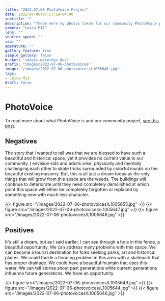 ```yaml
---
title: "2022.07.06 PhotoVoice Project"
date: 2022-07-06T07:57:19-04:00
subtitle: ""
description: "These were my photos taken for our community PhotoVoice project."
camera: "Leica M11"
lens: ""
shutter_speed: ""
iso: ""
aperature: ""
gallery_feature: true
simple_gallery: false
bucket: "images.mccurdyc.dev"
prefix: "images/2022-07-06-photovoices"
image: "/images/2022-07-06-photovoices/L1005646.jpg"
tags:
- Leica M11
draft: false
---
```


# PhotoVoice

To read more about what PhotoVoice is and our community project, [see this post](../../posts/2022/05/photovoice).

## Negatives

The story that I wanted to tell was that we are blessed to have such a beautiful
and historical space, yet it provides no current value to our community. I envision
kids and adults alike, physically and mentally challenging each other to skate tricks
surrounded by colorful murals on the beautiful existing masonry. But, this is all
just a dream today as the only things that will grow from this space are the weeds.
The buildings will continue to deteriorate until they need completely demolished
at which point this space will either be completely forgotten or replaced by
something new with much less character.

{{< figure src="/images/2022-07-06-photovoices/L1005655.jpg" >}}
{{< figure src="/images/2022-07-06-photovoices/L1005647.jpg" >}}
{{< figure src="/images/2022-07-06-photovoices/L1005648.jpg" >}}

## Positives

It's still a dream, but as I said earlier, I can see through a hole in this fence,
a beautiful opportunity. We can address many problems with this space. We can
become a tourist destination for folks seeking parks, art and historical places.
We could tackle a flooding problem in this area with a skatepark that has proper
drainage. We could have a beautiful fountain that uses this water. We can tell
stories about past generations while current generations influence future generations.
We have an opportunity.

{{< figure src="/images/2022-07-06-photovoices/L1005649.jpg" >}}
{{< figure src="/images/2022-07-06-photovoices/L1005644.jpg" >}}
{{< figure src="/images/2022-07-06-photovoices/L1005646.jpg" >}}

